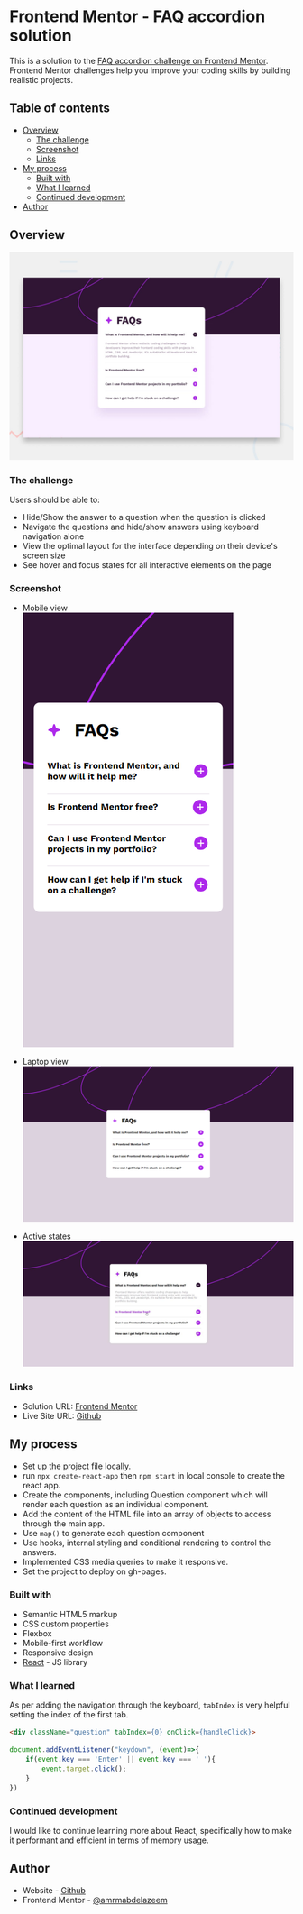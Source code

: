 # Frontend Mentor - FAQ accordion solution

This is a solution to the [FAQ accordion challenge on Frontend Mentor](https://www.frontendmentor.io/challenges/faq-accordion-wyfFdeBwBz). Frontend Mentor challenges help you improve your coding skills by building realistic projects. 

## Table of contents

- [Overview](#overview)
  - [The challenge](#the-challenge)
  - [Screenshot](#screenshot)
  - [Links](#links)
- [My process](#my-process)
  - [Built with](#built-with)
  - [What I learned](#what-i-learned)
  - [Continued development](#continued-development)
- [Author](#author)

## Overview

![Design preview for the FAQ accordion coding challenge](./design/desktop-preview.jpg)

### The challenge

Users should be able to:

- Hide/Show the answer to a question when the question is clicked
- Navigate the questions and hide/show answers using keyboard navigation alone
- View the optimal layout for the interface depending on their device's screen size
- See hover and focus states for all interactive elements on the page

### Screenshot

- Mobile view <br/> 
![Mobile](public/screenshots/mobile.png)

- Laptop view
![Laptop](public/screenshots/laptop.png)

- Active states
![active-states](public/screenshots/active-states.jpg)

### Links

- Solution URL: [Frontend Mentor](https://www.frontendmentor.io/solutions/faq-accordion-with-reactjs-B2S9CeUo1A)
- Live Site URL: [Github](https://amrmabdelazeem.github.io/faq-accordion-main)

## My process

- Set up the project file locally.
- run ```npx create-react-app``` then ```npm start``` in local console to create the react app.
- Create the components, including Question component which will render each question as an individual component.
- Add the content of the HTML file into an array of objects to access through the main app.
- Use ```map()``` to generate each question component
- Use hooks, internal styling and conditional rendering to control the answers.
- Implemented CSS media queries to make it responsive.
- Set the project to deploy on gh-pages.

### Built with

- Semantic HTML5 markup
- CSS custom properties
- Flexbox
- Mobile-first workflow
- Responsive design
- [React](https://reactjs.org/) - JS library

### What I learned

As per adding the navigation through the keyboard, ```tabIndex``` is very helpful setting the index of the first tab.

```html
<div className="question" tabIndex={0} onClick={handleClick}>
```

```js
document.addEventListener("keydown", (event)=>{
    if(event.key === 'Enter' || event.key === ' '){
        event.target.click();
    }
})
```

### Continued development

I would like to continue learning more about React, specifically how to make it performant and efficient in terms of memory usage.

## Author

- Website - [Github](https://github.com/amrmabdelazeem)
- Frontend Mentor - [@amrmabdelazeem](https://www.frontendmentor.io/profile/amrmabdelazeem)